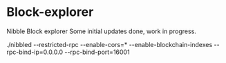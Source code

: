 # Block-explorer
Nibble Block explorer
Some initial updates done, work in progress.

./nibbled --restricted-rpc --enable-cors=* --enable-blockchain-indexes --rpc-bind-ip=0.0.0.0 --rpc-bind-port=16001
